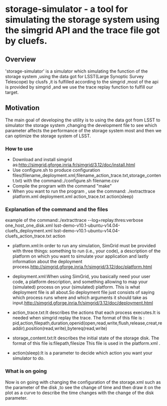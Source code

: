 # storage-simulator - a tool for simulating the storage system  using the simgrid API and the trace file  got by cluefs.

## Overview
'storage-simulator' is a simulator which simulating the function of the storage system ,using the data got for LSST(Large Synoptic Survey Telescope) by clusfs ,it is fulfilled according to the simgrid ,most of the api is provided by simgrid ,and we use the trace replay function to fulfill our target.

## Motivation
The main goal of developing the utility is to using the data got from LSST to simulator the storage system ,changing the development file to see which parameter affects the  performance of the storage system most and then we can optimize the storage system of LSST.

### How to use
*  Download and install simgrid as:http://simgrid.gforge.inria.fr/simgrid/3.12/doc/install.html
*  Use configure.sh to produce configuration files(filename_deployment.xml,filename_action_trace.txt,storage_content.txt) with the command:./configure.sh filename.csv
*  Compile the program with the command "make"
* When you want to run the program , use the command:
./extracttrace  platform.xml deployment.xml action_trace.txt action(sleep)

### Explanation of the command and the files

example of the command:./extracttrace --log=replay.thres:verbose one_host_one_disk.xml lsst-demo-v10.1-ubuntu-v14.04-cluefs_deployment.xml lsst-demo-v10.1-ubuntu-v14.04-cluefs_action_trace.txt action

 * platform.xml:In order to run any simulation, SimGrid must be provided with three things: something to run (i.e., your code), a description of the platform on which you want to simulate your application and lastly information about the deployment process.http://simgrid.gforge.inria.fr/simgrid/3.12/doc/platform.html
 
 * deployment.xml:When using SimGrid, you basically need your user code, a platform description, and something allowing to map your (simulated) process on your (simulated) platform. This is what deployment file is all about.So deployment file just consists of saying which process runs where and which arguments it should take as input.http://simgrid.gforge.inria.fr/simgrid/3.12/doc/deployment.html
 
 * action_trace.txt:It describes the actions that each process executes.It is needed when simgrid replay the trace.
    The format of this file is :
    pid,action,filepath,duration,openid(open,read,write,flush,release,creat,readdir),position(read,write),bytereq(read,write)
     
 * storage_content.txt:It describes the initial state of the storage disk.
    The format of this file is:filepath,filesize
    This file is used in the platform.xml .

 * action(sleep):It is a parameter to decide which action you want your simulator to do.

### What is on going 
Now is on going with changing the configuration of the storage.xml such as the parameter of the disk ,to see the change of time and then draw it on the plot as a curve to describe the time changes with the change of the disk parameter.




